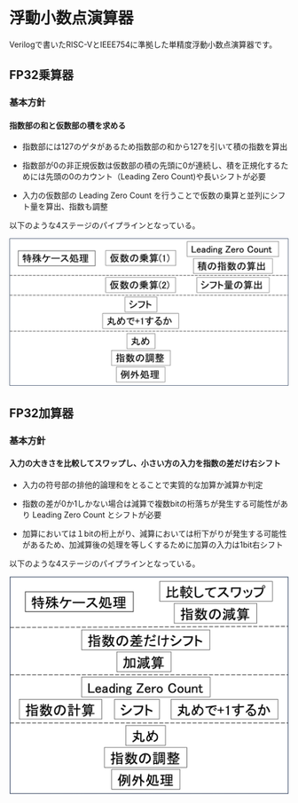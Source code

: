# 浮動小数点演算器
Verilogで書いたRISC-VとIEEE754に準拠した単精度浮動小数点演算器です。

## FP32乗算器
### 基本方針
#### 指数部の和と仮数部の積を求める

- 指数部には127のゲタがあるため指数部の和から127を引いて積の指数を算出

- 指数部が0の非正規仮数は仮数部の積の先頭に0が連続し、積を正規化するためには先頭の0のカウント（Leading Zero Count)や長いシフトが必要

- 入力の仮数部の Leading Zero Count を行うことで仮数の乗算と並列にシフト量を算出、指数も調整

以下のような4ステージのパイプラインとなっている。

![](jpeg/FP32_mul.jpg)

## FP32加算器
### 基本方針
#### 入力の大きさを比較してスワップし、小さい方の入力を指数の差だけ右シフト

- 入力の符号部の排他的論理和をとることで実質的な加算か減算か判定

- 指数の差が0か1しかない場合は減算で複数bitの桁落ちが発生する可能性があり Leading Zero Count とシフトが必要

- 加算においては１bitの桁上がり、減算においては桁下がりが発生する可能性があるため、加減算後の処理を等しくするために加算の入力は1bit右シフト

以下のような4ステージのパイプラインとなっている。

![](jpeg/FP32_add.jpg)